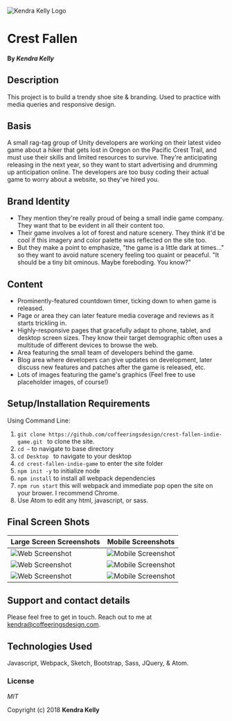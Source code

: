 ![Kendra Kelly Logo](/kkgithub.png)

# Crest Fallen

#### By _**Kendra Kelly**_

## Description
This project is to build a trendy shoe site & branding. Used to practice with media queries and responsive design.

## Basis
A small rag-tag group of Unity developers are working on their latest video game about a hiker that gets lost in Oregon on the Pacific Crest Trail, and must use their skills and limited resources to survive. They're anticipating releasing in the next year, so they want to start advertising and drumming up anticipation online. The developers are too busy coding their actual game to worry about a website, so they've hired you.

## Brand Identity
* They mention they're really proud of being a small indie game company. They want that to be evident in all their content too.
* Their game involves a lot of forest and nature scenery. They think it'd be cool if this imagery and color palette was reflected on the site too.
* But they make a point to emphasize, "the game is a little dark at times..." so they want to avoid nature scenery feeling too quaint or peaceful. "It should be a tiny bit ominous. Maybe foreboding. You know?"

## Content
* Prominently-featured countdown timer, ticking down to when game is released.
* Page or area they can later feature media coverage and reviews as it starts trickling in.
* Highly-responsive pages that gracefully adapt to phone, tablet, and desktop screen sizes. They know their target demographic often uses a multitude of different devices to browse the web.
* Area featuring the small team of developers behind the game.
* Blog area where developers can give updates on development, later discuss new features and patches after the game is released, etc.
* Lots of images featuring the game's graphics (Feel free to use placeholder images, of course!)

## Setup/Installation Requirements
Using Command Line:
1. ``git clone https://github.com/coffeeringsdesign/crest-fallen-indie-game.git `` to clone the site.
2. ``cd ~`` to navigate to base directory
3. ``cd Desktop `` to navigate to your desktop
4. ``cd crest-fallen-indie-game`` to enter the site folder
5. ``npm init -y`` to initialize node
6. ``npm install`` to install all webpack dependencies
7. ``npm run start`` this will webpack and immediate pop open the site on your brower. I recommend Chrome.
8. Use Atom to edit any html, javascript, or sass.

## Final Screen Shots

Large Screen Screenshots | Mobile Screenshots
---------------------- | -----------------------
![Web Screenshot](a.png) | ![Mobile Screenshot](f.png)
![Web Screenshot](b.png) | ![Mobile Screenshot](e.png)
![Web Screenshot](c.png) | ![Mobile Screenshot](d.png)

## Support and contact details

Please feel free to get in touch. Reach out to me at kendra@coffeeringsdesign.com.

## Technologies Used

Javascript, Webpack, Sketch, Bootstrap, Sass, JQuery, & Atom.

### License

*MIT*

Copyright (c) 2018 **Kendra Kelly**
